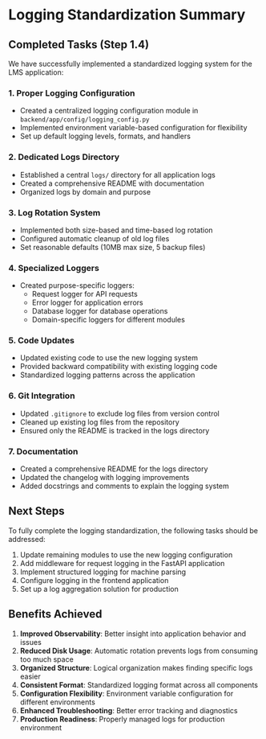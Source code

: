 # Logging Standardization Summary

## Completed Tasks (Step 1.4)

We have successfully implemented a standardized logging system for the LMS application:

### 1. Proper Logging Configuration
- Created a centralized logging configuration module in `backend/app/config/logging_config.py`
- Implemented environment variable-based configuration for flexibility
- Set up default logging levels, formats, and handlers

### 2. Dedicated Logs Directory
- Established a central `logs/` directory for all application logs
- Created a comprehensive README with documentation
- Organized logs by domain and purpose

### 3. Log Rotation System
- Implemented both size-based and time-based log rotation
- Configured automatic cleanup of old log files
- Set reasonable defaults (10MB max size, 5 backup files)

### 4. Specialized Loggers
- Created purpose-specific loggers:
  - Request logger for API requests
  - Error logger for application errors
  - Database logger for database operations
  - Domain-specific loggers for different modules

### 5. Code Updates
- Updated existing code to use the new logging system
- Provided backward compatibility with existing logging code
- Standardized logging patterns across the application

### 6. Git Integration
- Updated `.gitignore` to exclude log files from version control
- Cleaned up existing log files from the repository
- Ensured only the README is tracked in the logs directory

### 7. Documentation
- Created a comprehensive README for the logs directory
- Updated the changelog with logging improvements
- Added docstrings and comments to explain the logging system

## Next Steps

To fully complete the logging standardization, the following tasks should be addressed:

1. Update remaining modules to use the new logging configuration
2. Add middleware for request logging in the FastAPI application
3. Implement structured logging for machine parsing
4. Configure logging in the frontend application
5. Set up a log aggregation solution for production

## Benefits Achieved

1. **Improved Observability**: Better insight into application behavior and issues
2. **Reduced Disk Usage**: Automatic rotation prevents logs from consuming too much space
3. **Organized Structure**: Logical organization makes finding specific logs easier
4. **Consistent Format**: Standardized logging format across all components
5. **Configuration Flexibility**: Environment variable configuration for different environments
6. **Enhanced Troubleshooting**: Better error tracking and diagnostics
7. **Production Readiness**: Properly managed logs for production environment 